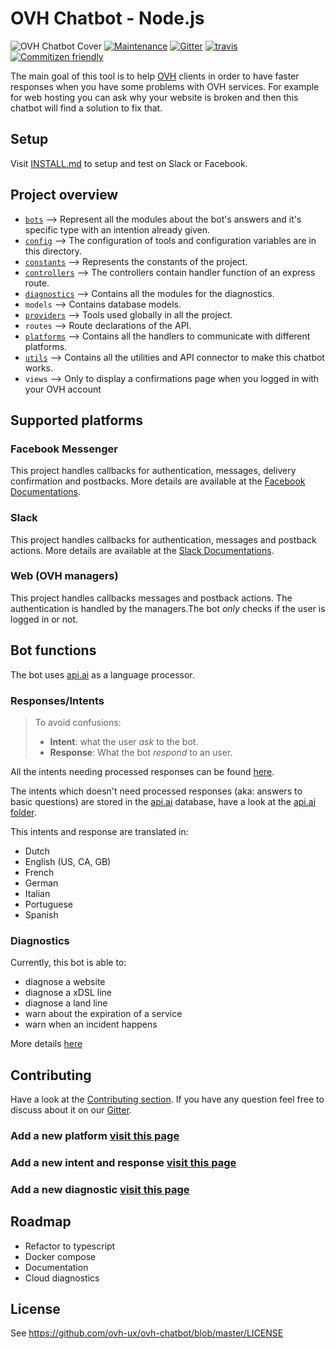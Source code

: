 # OVH Chatbot - Node.js

![OVH Chatbot Cover](FBcover.png)
[![Maintenance](https://img.shields.io/maintenance/yes/2017.svg)]() [![Gitter](https://img.shields.io/gitter/room/nwjs/nw.js.svg)](https://gitter.im/ovh/ux) [![travis](https://travis-ci.org/ovh-ux/ovh-chatbot.svg?branch=master)](https://travis-ci.org/ovh-ux/ovh-chatbot) [![Commitizen friendly](https://img.shields.io/badge/commitizen-friendly-brightgreen.svg)](https://github.com/ovh-ux/cz-ovh-commit)

The main goal of this tool is to help [OVH](https://ovh.com) clients in order to have faster responses when you have some problems with OVH services. For example for web hosting you can ask why your website is broken and then this chatbot will find a solution to fix that.

## Setup
Visit [INSTALL.md](INSTALL.md) to setup and test on Slack or Facebook.


## Project overview
+ [`bots`](bots/README.md) --> Represent all the modules about the bot's answers and it's specific type with an intention already given.
+ [`config`](config/README.md) --> The configuration of tools and configuration variables are in this directory.
+ [`constants`](constants/README.md) --> Represents the constants of the project.
+ [`controllers`](controllers/README.md) --> The controllers contain handler function of an express route.
+ [`diagnostics`](diagnostics/README.md) --> Contains all the modules for the diagnostics.
+ `models` --> Contains database models.
+ [`providers`](providers/README.md) --> Tools used globally in all the project.
+ `routes` --> Route declarations of the API.
+ [`platforms`](platforms/README.md) --> Contains all the handlers to communicate with different platforms.
+ [`utils`](utils/README.md) --> Contains all the utilities and API connector to make this chatbot works.
+ `views` --> Only to display a confirmations page when you logged in with your OVH account


## Supported platforms

### Facebook Messenger
This project handles callbacks for authentication, messages, delivery confirmation and postbacks. More details are available at the [Facebook Documentations](https://developers.facebook.com/docs/messenger-platform/webhook-reference).

### Slack
This project handles callbacks for authentication, messages and postback actions. More details are available at the [Slack Documentations](https://api.slack.com/).

### Web (OVH managers)
This project handles callbacks messages and postback actions. The authentication is handled by the managers.The bot *only* checks if the user is logged in or not.

## Bot functions

The bot uses [api.ai](https://www.api.ai) as a language processor.

### Responses/Intents

> To avoid confusions:
> + **Intent**: what the user *ask* to the bot.
> + **Response**: What the bot *respond* to an user.

All the intents needing processed responses can be found [here](bots/).

The intents which doesn't need processed responses (aka: answers to basic questions) are stored in the [api.ai](https://www.api.ai) database, have a look at the [api.ai folder](apiai/).

This intents and response are translated in:
+ Dutch
+ English (US, CA, GB)
+ French
+ German
+ Italian
+ Portuguese
+ Spanish

### Diagnostics
Currently, this bot is able to:
+ diagnose a website
+ diagnose a xDSL line
+ diagnose a land line
+ warn about the expiration of a service
+ warn when an incident happens

More details [here](diagnostics/)


## Contributing

Have a look at the [Contributing section](CONTRIBUTING.md). If you have any question feel free to discuss about it  on our [Gitter](https://gitter.im/ovh/ux).

### Add a new platform [visit this page](platforms/README.md)

### Add a new intent and response [visit this page](bots/README.md)

### Add a new diagnostic [visit this page](diagnostics/README.md)


## Roadmap

+ Refactor to typescript
+ Docker compose
+ Documentation
+ Cloud diagnostics

## License
See https://github.com/ovh-ux/ovh-chatbot/blob/master/LICENSE

